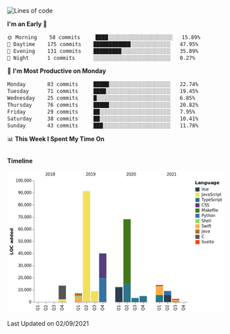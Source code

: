 <!--START_SECTION:waka-->
![Lines of code](https://img.shields.io/badge/From%20Hello%20World%20I%27ve%20Written-275698%20lines%20of%20code-blue)

**I'm an Early 🐤** 

```text
🌞 Morning    58 commits     ████░░░░░░░░░░░░░░░░░░░░░   15.89% 
🌆 Daytime    175 commits    ████████████░░░░░░░░░░░░░   47.95% 
🌃 Evening    131 commits    █████████░░░░░░░░░░░░░░░░   35.89% 
🌙 Night      1 commits      ░░░░░░░░░░░░░░░░░░░░░░░░░   0.27%

```
📅 **I'm Most Productive on Monday** 

```text
Monday       83 commits     █████░░░░░░░░░░░░░░░░░░░░   22.74% 
Tuesday      71 commits     ████░░░░░░░░░░░░░░░░░░░░░   19.45% 
Wednesday    25 commits     █░░░░░░░░░░░░░░░░░░░░░░░░   6.85% 
Thursday     76 commits     █████░░░░░░░░░░░░░░░░░░░░   20.82% 
Friday       29 commits     ██░░░░░░░░░░░░░░░░░░░░░░░   7.95% 
Saturday     38 commits     ██░░░░░░░░░░░░░░░░░░░░░░░   10.41% 
Sunday       43 commits     ███░░░░░░░░░░░░░░░░░░░░░░   11.78%

```


📊 **This Week I Spent My Time On** 

```text
```

**Timeline**

![Chart not found](https://raw.githubusercontent.com/johann-lr/johann-lr/master/charts/bar_graph.png) 


 Last Updated on 02/09/2021
<!--END_SECTION:waka-->
